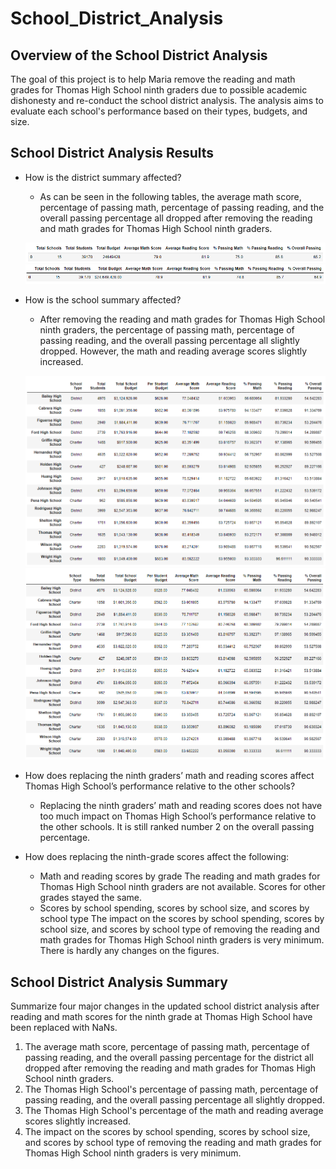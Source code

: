 # School_District_Analysis

## Overview of the School District Analysis

The goal of this project is to help Maria remove the reading and math grades for Thomas High School ninth graders due to possible academic dishonesty and re-conduct the school district analysis. The analysis aims to evaluate each school's performance based on their types, budgets, and size. 

## School District Analysis Results

- How is the district summary affected?
    - As can be seen in the following tables, the average math score, percentage of passing math, percentage of passing reading, and the overall passing percentage all dropped after removing the reading and math grades for Thomas High School ninth graders.
    
    ![district_summary_df_before.png](Resources/district_summary_df_before.png)
    ![district_summary_df_after.png](Resources/district_summary_df_after.png)
- How is the school summary affected?
    - After removing the reading and math grades for Thomas High School ninth graders, the percentage of passing math, percentage of passing reading, and the overall passing percentage all slightly dropped. However, the math and reading average scores slightly increased.
    
    ![School_Summary_before.png](Resources/School_Summary_before.png)
    ![School_Summary_after.png](Resources/School_Summary_after.png)

- How does replacing the ninth graders’ math and reading scores affect Thomas High School’s performance relative to the other schools?
    - Replacing the ninth graders’ math and reading scores does not have too much impact on Thomas High School’s performance relative to the other schools. It is still ranked number 2 on the overall passing percentage.
- How does replacing the ninth-grade scores affect the following:
    - Math and reading scores by grade
        The reading and math grades for Thomas High School ninth graders are not available. Scores for other grades stayed the same. 
    - Scores by school spending, scores by school size, and scores by school type
        The impact on the scores by school spending, scores by school size, and scores by school type of removing the reading and math grades for Thomas High School ninth graders is very minimum. There is hardly any changes on the figures.
    
    
## School District Analysis Summary
Summarize four major changes in the updated school district analysis after reading and math scores for the ninth grade at Thomas High School have been replaced with NaNs.

1. The average math score, percentage of passing math, percentage of passing reading, and the overall passing percentage for the district all dropped after removing the reading and math grades for Thomas High School ninth graders.
2. The Thomas High School's percentage of passing math, percentage of passing reading, and the overall passing percentage all slightly dropped. 
3. The Thomas High School's percentage of the math and reading average scores slightly increased.
4. The impact on the scores by school spending, scores by school size, and scores by school type of removing the reading and math grades for Thomas High School ninth graders is very minimum.